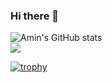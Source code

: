 ### Hi there 👋

<!--
**Mamin78/Mamin78** is a ✨ _special_ ✨ repository because its `README.md` (this file) appears on your GitHub profile.

Here are some ideas to get you started:

- 🔭 I’m currently working on ...
- 🌱 I’m currently learning ...
- 👯 I’m looking to collaborate on ...
- 🤔 I’m looking for help with ...
- 💬 Ask me about ...
- 📫 How to reach me: ...
- 😄 Pronouns: ...
- ⚡ Fun fact: ...
-->

![Amin's GitHub stats](https://github-readme-stats.vercel.app/api?username=Mamin78&theme=dracula&show_icons=true)
<br>
<a href="https://github.com/anuraghazra/github-readme-stats">
  <img align="center" src="https://github-readme-stats.vercel.app/api/top-langs/?username=Mamin78&layout=compact" />
</a>
<br>

[![trophy](https://github-profile-trophy.vercel.app/?username=Mamin78)](https://github.com/ryo-ma/github-profile-trophy)
